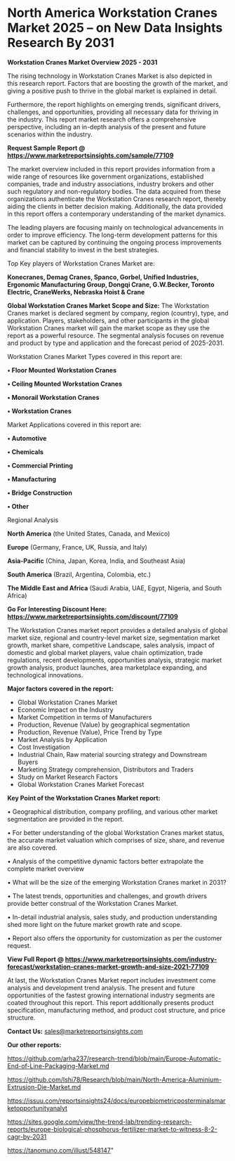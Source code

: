 # North America Workstation Cranes Market 2025 – on New Data Insights Research By 2031

<Strong> Workstation Cranes Market Overview 2025 - 2031</strong>

The rising technology in Workstation Cranes Market is also depicted in this research report. Factors that are boosting the growth of the market, and giving a positive push to thrive in the global market is explained in detail.

Furthermore, the report highlights on emerging trends, significant drivers, challenges, and opportunities, providing all necessary data for thriving in the industry. This report market research offers a comprehensive perspective, including an in-depth analysis of the present and future scenarios within the industry.

<strong>Request Sample Report @ <a href=https://www.marketreportsinsights.com/sample/77109>https://www.marketreportsinsights.com/sample/77109</a></strong>

The market overview included in this report provides information from a wide range of resources like government organizations, established companies, trade and industry associations, industry brokers and other such regulatory and non-regulatory bodies. The data acquired from these organizations authenticate the Workstation Cranes research report, thereby aiding the clients in better decision making. Additionally, the data provided in this report offers a contemporary understanding of the market dynamics.

The leading players are focusing mainly on technological advancements in order to improve efficiency. The long-term development patterns for this market can be captured by continuing the ongoing process improvements and financial stability to invest in the best strategies.

Top Key players of Workstation Cranes Market are:

<strong>Konecranes, Demag Cranes, Spanco, Gorbel, Unified Industries, Ergonomic Manufacturing Group, Dongqi Crane, G.W.Becker, Toronto Electric, CraneWerks, Nebraska Hoist & Crane</strong>

<strong><b>Global Workstation Cranes Market Scope and Size:</b></strong>
The Workstation Cranes market is declared segment by company, region (country), type, and application. Players, stakeholders, and other participants in the global Workstation Cranes market will gain the market scope as they use the report as a powerful resource. The segmental analysis focuses on revenue and product by type and application and the forecast period of 2025-2031.

Workstation Cranes Market Types covered in this report are:

<strong>• Floor Mounted Workstation Cranes

• Ceiling Mounted Workstation Cranes

• Monorail Workstation Cranes

• Workstation Cranes</strong>

Market Applications covered in this report are:

<strong>• Automotive

• Chemicals

• Commercial Printing

• Manufacturing

• Bridge Construction

• Other</strong> 

Regional Analysis

<strong>North America</strong> (the United States, Canada, and Mexico)

<strong>Europe</strong> (Germany, France, UK, Russia, and Italy)

<strong>Asia-Pacific</strong> (China, Japan, Korea, India, and Southeast Asia)

<strong>South America</strong> (Brazil, Argentina, Colombia, etc.)

<strong>The Middle East and Africa</strong> (Saudi Arabia, UAE, Egypt, Nigeria, and South Africa)

<strong>Go For Interesting Discount Here: <a href=https://www.marketreportsinsights.com/discount/77109>https://www.marketreportsinsights.com/discount/77109</a></strong>

The Workstation Cranes market report provides a detailed analysis of global market size, regional and country-level market size, segmentation market growth, market share, competitive Landscape, sales analysis, impact of domestic and global market players, value chain optimization, trade regulations, recent developments, opportunities analysis, strategic market growth analysis, product launches, area marketplace expanding, and technological innovations.

<strong><b>Major factors covered in the report:</b></strong>
<ul>
  <li>Global Workstation Cranes Market </li>
  <li>Economic Impact on the Industry</li>
  <li>Market Competition in terms of Manufacturers</li>
  <li>Production, Revenue (Value) by geographical segmentation</li>
  <li>Production, Revenue (Value), Price Trend by Type</li>
  <li>Market Analysis by Application</li>
  <li>Cost Investigation</li>
  <li>Industrial Chain, Raw material sourcing strategy and Downstream Buyers</li>
  <li>Marketing Strategy comprehension, Distributors and Traders</li>
  <li>Study on Market Research Factors</li>
  <li>Global Workstation Cranes Market Forecast</li>
</ul>

<strong><b>Key Point of the Workstation Cranes Market report:</b></strong>

• Geographical distribution, company profiling, and various other market segmentation are provided in the report.

• For better understanding of the global Workstation Cranes market status, the accurate market valuation which comprises of size, share, and revenue are also covered.

• Analysis of the competitive dynamic factors better extrapolate the complete market overview

• What will be the size of the emerging Workstation Cranes market in 2031?

• The latest trends, opportunities and challenges, and growth drivers provide better construal of the Workstation Cranes Market.

• In-detail industrial analysis, sales study, and production understanding shed more light on the future market growth rate and scope.

• Report also offers the opportunity for customization as per the customer request.

<strong><b>View Full Report @ <a href=https://www.marketreportsinsights.com/industry-forecast/workstation-cranes-market-growth-and-size-2021-77109>https://www.marketreportsinsights.com/industry-forecast/workstation-cranes-market-growth-and-size-2021-77109</a></b></strong>


At last, the Workstation Cranes Market report includes investment come analysis and development trend analysis. The present and future opportunities of the fastest growing international industry segments are coated throughout this report. This report additionally presents product specification, manufacturing method, and product cost structure, and price structure.

<strong>Contact Us:</strong>
sales@marketreportsinsights.com

<strong>Our other reports:</strong>

<a href=https://github.com/arha237/research-trend/blob/main/Europe-Automatic-End-of-Line-Packaging-Market.md>https://github.com/arha237/research-trend/blob/main/Europe-Automatic-End-of-Line-Packaging-Market.md</a>

<a href=https://github.com/Ishi78/Research/blob/main/North-America-Aluminium-Extrusion-Die-Market.md>https://github.com/Ishi78/Research/blob/main/North-America-Aluminium-Extrusion-Die-Market.md</a>

<a href=https://issuu.com/reportsinsights24/docs/europebiometricposterminalsmarketopportunityanalyt>https://issuu.com/reportsinsights24/docs/europebiometricposterminalsmarketopportunityanalyt</a>

<a href=https://sites.google.com/view/the-trend-lab/trending-research-reports/europe-biological-phosphorus-fertilizer-market-to-witness-8-2-cagr-by-2031>https://sites.google.com/view/the-trend-lab/trending-research-reports/europe-biological-phosphorus-fertilizer-market-to-witness-8-2-cagr-by-2031</a>

<a href=https://tanomuno.com/illust/548147>https://tanomuno.com/illust/548147</a>"
